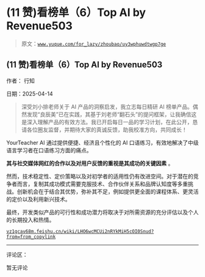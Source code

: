 # (11 赞)看榜单（6）Top AI by Revenue503

> 原文：[`www.yuque.com/for_lazy/zhoubao/uy3wphuwdtwgp7ge`](https://www.yuque.com/for_lazy/zhoubao/uy3wphuwdtwgp7ge)

## (11 赞)看榜单（6）Top AI by Revenue503

作者： 行知

日期：2025-04-14

> 深受刘小排老师关于 AI 产品的洞察启发，我立志每日精研 AI 榜单产品。偶然发现“良辰美”已在实践，其基于刘老师“翻石头”的提问框架，让我确信这是深入理解产品的有效方法。我已开启每日一品的学习计划，在此公开，恳请各位圈友监督，并期待大家的真诚反馈，助我校准方向，共同成长！

YourTeacher AI 通过提供便捷、经济且个性化的 AI 口语练习，有效地解决了中级语言学习者在口语练习方面的痛点。

**其与社交媒体网红的合作以及对用户反馈的重视是其成功的关键因素** 。

然而，技术稳定性、定价策略以及对初学者的适用性仍有改进空间。对于潜在的竞争者而言，复制其成功模式需要克服技术、合作伙伴关系和品牌认知度等多重挑战。创新机会在于结合其优势，弥补其不足，例如提供更全面的课程体系、更灵活的定价以及利用新兴技术。

最终，开发类似产品的可行性和成功潜力将取决于对所需资源的充分评估以及个人的长期投入和热情。

[`vz1gcav68m.feishu.cn/wiki/LHO6wcMCUi2nRYkMiH5cOI0Snud?from=from_copylink`](https://vz1gcav68m.feishu.cn/wiki/LHO6wcMCUi2nRYkMiH5cOI0Snud?from=from_copylink)

* * *

评论区：

暂无评论